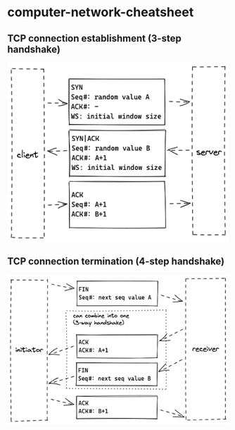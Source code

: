 # computer-network-cheatsheet

## TCP connection establishment (3-step handshake)

![](./tcp-connection-establishment.excalidraw.png)

## TCP connection termination (4-step handshake)

![](./tcp-connection-termination.excalidraw.png)
